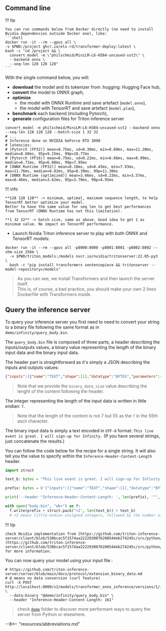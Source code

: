 ## Command line

!!! tip

    You can run commands below from Docker directly (no need to install Nvidia dependencies outside Docker one), like:
    ```shell
    docker run -it --rm --gpus all \
    -v $PWD:/project ghcr.io/els-rd/transformer-deploy:latest \
    bash -c "cd /project && \
      convert_model -m \"philschmid/MiniLM-L6-H384-uncased-sst2\" \
      --backend onnx \
      --seq-len 128 128 128"
    ```

With the single command below, you will:

* **download** the model and its tokenizer from :hugging: Hugging Face hub, 
* **convert** the model to ONNX graph,
* **optimize** 
  * the model with ONNX Runtime and save artefact (`model.onnx`),
  * the model with TensorRT and save artefact (`model.plan`),
* **benchmark** each backend (including Pytorch),
* **generate** configuration files for Triton inference server

```shell
convert_model -m philschmid/MiniLM-L6-H384-uncased-sst2 --backend onnx --seq-len 128 128 128 --batch-size 1 32 32
# ...
# Inference done on NVIDIA GeForce RTX 3090
# latencies:
# [Pytorch (FP32)] mean=8.75ms, sd=0.30ms, min=8.60ms, max=11.20ms, median=8.68ms, 95p=9.15ms, 99p=10.77ms
# [Pytorch (FP16)] mean=6.75ms, sd=0.22ms, min=6.66ms, max=8.99ms, median=6.71ms, 95p=6.88ms, 99p=7.95ms
# [ONNX Runtime (FP32)] mean=8.10ms, sd=0.43ms, min=7.93ms, max=11.76ms, median=8.02ms, 95p=8.39ms, 99p=11.30ms
# [ONNX Runtime (optimized)] mean=3.66ms, sd=0.23ms, min=3.57ms, max=6.46ms, median=3.62ms, 95p=3.70ms, 99p=4.95ms
```

!!! info

    **128 128 128** -> minimum, optimal, maximum sequence length, to help TensorRT better optimize your model. 
    Better to have the same value for seq len to get best performances from TensorRT (ONNX Runtime has not this limitation).

    **1 32 32** -> batch size, same as above. Good idea to get 1 as minimum value. No impact on TensorRT performance.

* Launch Nvidia Triton inference server to play with both ONNX and TensorRT models:

```shell
docker run -it --rm --gpus all -p8000:8000 -p8001:8001 -p8002:8002 --shm-size 256m \
  -v $PWD/triton_models:/models nvcr.io/nvidia/tritonserver:22.05-py3 \
  bash -c "pip install transformers sentencepiece && tritonserver --model-repository=/models"
```

> As you can see, we install Transformers and then launch the server itself.  
> This is, of course, a bad practice, you should make your own 2 lines Dockerfile with Transformers inside.

## Query the inference server

To query your inference server you first need to need to convert your string to a binary file following the same format as in `demo/infinity/query_body.bin`. 

The `query_body.bin` file is composed of three parts, a header describing the inputs/outputs values, a binary value representing the length of the binary input data and the binary input data.

The header part is straightforward as it's simply a JSON describing the inputs and outputs values:
```json
{"inputs":[{"name":"TEXT","shape":[1],"datatype":"BYTES","parameters":{"binary_data_size":59}}],"outputs":[{"name":"output","parameters":{"binary_data":false}}]}
```
> Note that we provide the `binary_data_size` value describing the lenght of the content following the header.

The integer representing the length of the input data is written in little endian: `7`.
> Note that the length of the content is not 7 but 55 as the `7` in the 55th ascii character.

The binary input data is simply a text encoded in `UTF-8` format: `This live event is great. I will sign-up for Infinity.`
(If you have several strings, just concatenate the results.)

You can follow the code below for the recipe for a single string. It will also tell you the value to specify within the `Inference-Header-Content-Length` header.
```python
import struct

text_b: bytes = "This live event is great. I will sign-up for Infinity.\n".encode("UTF-8")

prefix: bytes = b'{"inputs":[{"name":"TEXT","shape":[1],"datatype":"BYTES","parameters":{"binary_data_size":' + bytes(str(len(text_b) + len(struct.pack("<I", len(text_b)))), encoding='utf8') + b'}}],"outputs":[{"name":"output","parameters":{"binary_data":false}}]}'

print('--header "Inference-Header-Content-Length: ', len(prefix), '"', sep="")

with open("body.bin", "wb+") as f:
  f.write(prefix + struct.pack("<I", len(text_b)) + text_b)
  # <I means little-endian unsigned integers, followed by the number of elements
```

!!! tip

    check Nvidia implementation from [https://github.com/triton-inference-server/client/blob/530bcac5f1574aa2222930076200544eb274245c/src/python/library/tritonclient/utils/__init__.py#L187](https://github.com/triton-inference-server/client/blob/530bcac5f1574aa2222930076200544eb274245c/src/python/library/tritonclient/utils/__init__.py#L187)
    for more information.

You can now query your model using your input file :
```shell
# https://github.com/triton-inference-server/server/blob/main/docs/protocol/extension_binary_data.md
# @ means no data conversion (curl feature)
curl -X POST  http://localhost:8000/v2/models/transformer_onnx_inference/versions/1/infer \
  --data-binary "@demo/infinity/query_body.bin" \
  --header "Inference-Header-Content-Length: 161"
```

> check [`demo`](https://github.com/ELS-RD/transformer-deploy/tree/main/demo/infinity) folder to discover more performant ways to query the server from Python or elsewhere.

--8<-- "resources/abbreviations.md"